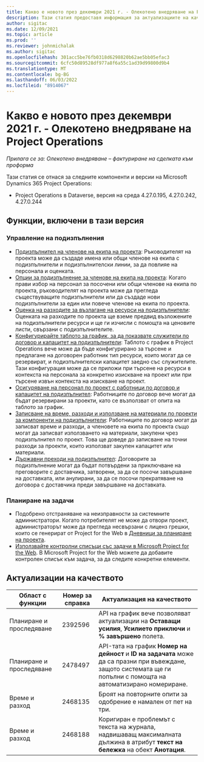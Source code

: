 ```yaml
---
title: Какво е новото през декември 2021 г. - Олекотено внедряване на Project Operations
description: Тази статия предоставя информация за актуализациите на качеството, които са налични в декемврийската версия от 2021 г. на олекотено внедряване на Project Operations.
author: sigitac
ms.date: 12/09/2021
ms.topic: article
ms.prod: ''
ms.reviewer: johnmichalak
ms.author: sigitac
ms.openlocfilehash: 301acc5be76fb0318d6298820b62ae5bb05efac3
ms.sourcegitcommit: 6cfc50d89528df977a8f6a55c1ad39d99800d9b4
ms.translationtype: MT
ms.contentlocale: bg-BG
ms.lasthandoff: 06/03/2022
ms.locfileid: "8914067"
---
```

# <a name="whats-new-december-2021---project-operations-lite-deployment"></a>Какво е новото през декември 2021 г. - Олекотено внедряване на Project Operations

_Прилага се за: Олекотено внедряване – фактуриране на сделката към проформа_

Тази статия се отнася за следните компоненти и версии на Microsoft Dynamics 365 Project Operations:

- Project Operations в Dataverse, версия на среда 4.27.0.195, 4.27.0.242, 4.27.0.244


## <a name="features-included-in-this-release"></a>Функции, включени в тази версия

### <a name="subcontract-management"></a>Управление на подизпълнения 

- [Подизпълнител на членове на екипа на проекта](../subcontracting/subcontracting-project-team-members.md): Ръководителят на проекта може да създаде имена или общи членове на екипа с подизпълнители и подизпълнителски линии, за да повлияе на персонала и оценката.
- [Опции за подизпълнение за членове на екипа на проекта](../subcontracting/subcon-options.md): Когато прави избор на персонал за посочени или общи членове на екипа по проекта, ръководителят на проекта може да прегледа съществуващите подизпълнители или да създаде нови подизпълнители за един или повече членове на екипа по проекта. 
- [Оценка на разходите за възлагане на ресурси на подизпълнители](../subcontracting/costing-subcon-ra.md): Оценката на разходите по проекта ще вземе предвид възложените на подизпълнители ресурси и ще ги изчисли с помощта на ценовите листи, свързани с подизпълнителите. 
- [Конфигурирайте таблото за график, за да показвате служители по договор и капацитет на подизпълнители](../subcontracting/configure-sb-subcon.md): Таблото с график в Project Operations вече може да бъде конфигурирано за търсене и предлагане на договорен работник тип ресурси, които могат да се резервират, и подизпълнителски капацитет заедно със служителите. Тази конфигурация може да се приложи при търсене на ресурси в контекста на персонала за конкретно изискване на проект или при търсене извън контекста на изискване на проект.
- [Осигуряване на персонал по проект с работници по договор и капацитет на подизпълнител](../subcontracting/staffing-cw.md): Работниците по договор вече могат да бъдат резервирани за проекти, като се възползват от опита на таблото за график.
- [Записване на време, разходи и използване на материали по проекти за компоненти на подизпълнители](../subcontracting/recording-subcon-actuals.md): Работниците по договор могат да записват време и разходи, а членовете на екипа по проекта също могат да записват използването на материали, закупени чрез подизпълнител по проект. Това ще доведе до записване на точни разходи за проекти, които използват закупен капацитет или материали.
- [Държавни преходи на подизпълнител](../subcontracting/subcon-states.md): Договорите за подизпълнение могат да бъдат потвърдени за приключване на преговорите с доставчика, затворени, за да се посочи завършване на доставката, или анулирани, за да се посочи прекратяване на договора с доставчика преди завършване на доставката.

### <a name="task-planning"></a>Планиране на задачи
- Подобрено отстраняване на неизправности за системните администратори. Когато потребителят не може да отвори проект, администраторът може да прегледа несвързани с лиценз грешки, които се генерират от Project for the Web в [Дневници за планиране на проекта](../../project-management/schedule-api-logs.md).
- [Използвайте контролни списъци със задачи в Microsoft Project for the Web](https://support.microsoft.com/en-us/office/use-task-checklists-in-microsoft-project-for-the-web-c69bcf73-5c75-4ad3-9893-6d6f92360e9c). В Microsoft Project for the Web можете да добавите контролен списък към задача, за да следите конкретни елементи.

## <a name="quality-updates"></a>Актуализации на качеството

| **Област с функции** | **Номер за справка** | **Актуализация на качеството** |
| --- | --- | --- |
| Планиране и проследяване | 2392596 | API на график вече позволяват актуализации на **Оставащи усилия**, **Усилието приключи** и **% завършено** полета. |
| Планиране и проследяване | 2478497 | API-тата на график **Номер на дейност** и **ID на задачата** може да са празни при въвеждане, защото системата ще ги попълни с помощта на автоматизирано номериране.|
| Време и разход | 2468135 | Броят на повторните опити за одобрение е намален от пет на три. |
| Време и разход | 2468188 | Коригиран е проблемът с текста на журнала, надвишаващ максималната дължина в атрибут **текст на бележка** на обект **Анотация**. |

